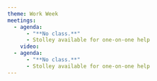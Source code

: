 ```yaml
---
theme: Work Week
meetings:
  - agenda:
      - "**No class.**"
      - Stolley available for one-on-one help
    video:
  - agenda:
      - "**No class.**"
      - Stolley available for one-on-one help
---
```

